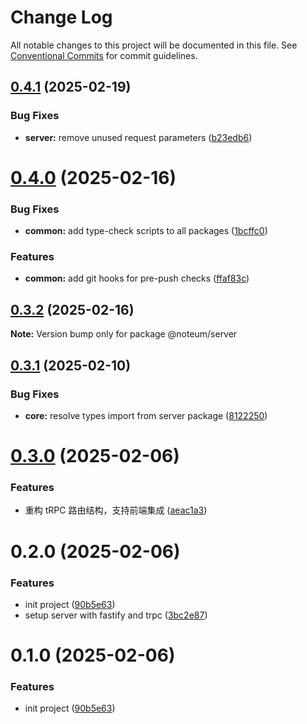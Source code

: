 # Change Log

All notable changes to this project will be documented in this file.
See [Conventional Commits](https://conventionalcommits.org) for commit guidelines.

## [0.4.1](https://github.com/ycc-im/noteum/compare/@noteum/server@0.4.0...@noteum/server@0.4.1) (2025-02-19)


### Bug Fixes

* **server:** remove unused request parameters ([b23edb6](https://github.com/ycc-im/noteum/commit/b23edb6e76ee33ac50c96e1b6b893d5ef9f32dbb))





# [0.4.0](https://github.com/ycc-im/noteum/compare/@noteum/server@0.3.2...@noteum/server@0.4.0) (2025-02-16)


### Bug Fixes

* **common:** add type-check scripts to all packages ([1bcffc0](https://github.com/ycc-im/noteum/commit/1bcffc0c881a9a02bf07672c27535bc12d54af74))


### Features

* **common:** add git hooks for pre-push checks ([ffaf83c](https://github.com/ycc-im/noteum/commit/ffaf83c88585a2b5b4190fce337e4041f1142f3d))





## [0.3.2](https://github.com/ycc-im/noteum/compare/@noteum/server@0.3.1...@noteum/server@0.3.2) (2025-02-16)

**Note:** Version bump only for package @noteum/server





## [0.3.1](https://github.com/ycc-im/noteum/compare/@noteum/server@0.3.0...@noteum/server@0.3.1) (2025-02-10)


### Bug Fixes

* **core:** resolve types import from server package ([8122250](https://github.com/ycc-im/noteum/commit/81222508a374b1e093b4d1a6e668bbc4b468adde))





# [0.3.0](https://github.com/ycc-im/noteum/compare/@noteum/server@0.2.0...@noteum/server@0.3.0) (2025-02-06)


### Features

* 重构 tRPC 路由结构，支持前端集成 ([aeac1a3](https://github.com/ycc-im/noteum/commit/aeac1a3774c9de08c5bcca0948dc1a07b1610962))





# 0.2.0 (2025-02-06)


### Features

* init project ([90b5e63](https://github.com/ycc-im/noteum/commit/90b5e630a06dd95c9ef1bbeda9db1b880eef1640))
* setup server with fastify and trpc ([3bc2e87](https://github.com/ycc-im/noteum/commit/3bc2e87fbab9b5d889c6f53f8c2904a91aa2280b))





# 0.1.0 (2025-02-06)


### Features

* init project ([90b5e63](https://github.com/ycc-im/noteum/commit/90b5e630a06dd95c9ef1bbeda9db1b880eef1640))
